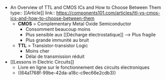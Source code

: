 - An Overview of TTL and CMOS ICs and How to Choose Between Them
  type:: [[Article]]
  link:: https://components101.com/articles/ttl-vs-cmos-ics-and-how-to-choose-between-them
	- **CMOS** = Complementary Metal Oxide Semiconductor
		- Consomment beaucoup moins
		- Plus sensible aux [[Décharge électrostatique]] --> Plus fragile
		- Plus grande immunité au bruit
	- **TTL** = Transistor-transistor Logic
		- Moins cher
		- Délai de transmission réduit
- [[Lessons in Electric Circuits]]
	- Livre en ligne sur le fonctionnement des circuits électroniques
	- ((64a1768f-99be-42da-a18c-c9ec66e2cdb3))